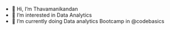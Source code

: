 - 👋 Hi, I’m Thavamanikandan
- 👀 I’m interested in Data Analytics
- 🌱 I’m currently doing Data analytics Bootcamp in @codebasics


<!---
Thavaz9798/Thavaz9798 is a ✨ special ✨ repository because its `README.md` (this file) appears on your GitHub profile.
You can click the Preview link to take a look at your changes.
--->
